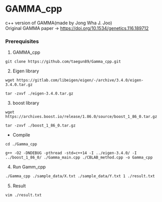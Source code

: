 # GAMMA_cpp

c++ version of GAMMA(made by Jong Wha J. Joo)<br> 
Original GAMMA paper -> https://doi.org/10.1534/genetics.116.189712

### Prerequisites

1. GAMMA_cpp
```
git clone https://github.com/taegun89/Gamma_cpp.git
```

2. Eigen library
```
wget https://gitlab.com/libeigen/eigen/-/archive/3.4.0/eigen-3.4.0.tar.gz
```
```
tar -zxvf ./eigen-3.4.0.tar.gz
```

3. boost library
```
wget https://archives.boost.io/release/1.86.0/source/boost_1_86_0.tar.gz
```
```
tar -zxvf ./boost_1_86_0.tar.gz
```

- Compile
```
cd ./Gamma_cpp
```
```
g++ -O2 -DNDEBUG -pthread -std=c++14 -I ../eigen-3.4.0/ -I ../boost_1_86_0/ ./Gamma_main.cpp ./CBLAB_method.cpp -o Gamma_cpp
```
4. Run
   Gamm_cpp <Genotype file> <Phenotypes file> <threadNums> <output> 
```bash 
./Gamma_cpp ./sample_data/X.txt ./sample_data/Y.txt 1 ./result.txt
```

5. Result
```
vim ./result.txt
```

